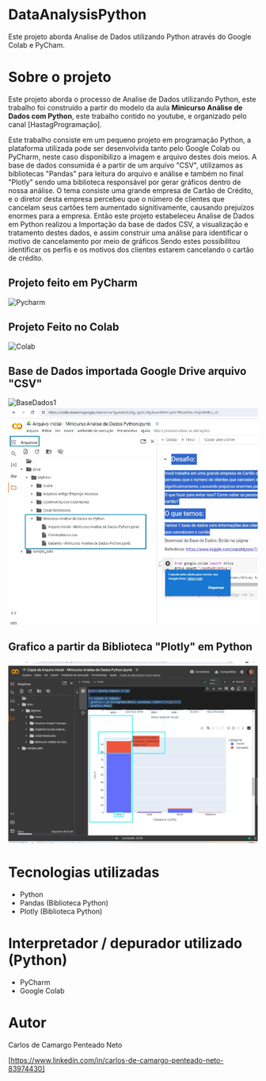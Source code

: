 # DataAnalysisPython
 Este projeto aborda Analise de Dados utilizando Python através do Google Colab e PyCham.

# Sobre o projeto

Este projeto aborda o processo de Analise de Dados utilizando Python, este trabalho foi construído a partir do modelo da aula **Minicurso Análise de Dados com Python**, este trabalho contido no youtube, e organizado pelo canal [HastagProgramação].

Este trabalho consiste em um pequeno projeto em programação Python, a plataforma utilizada pode ser desenvolvida tanto pelo Google Colab ou PyCharm, neste caso disponibilizo a imagem e arquivo destes dois meios.
A base de dados consumida é a partir de um arquivo "CSV", utilizamos as bibliotecas "Pandas" para leitura do arquivo e análise e também no final "Plotly" sendo uma biblioteca responsável por gerar gráficos dentro de nossa análise. O tema consiste uma grande empresa de Cartão de Crédito, e o diretor desta empresa percebeu que o número de clientes que cancelam seus cartões tem aumentado signitivamente, causando prejuízos enormes para a empresa. Então este projeto estabeleceu Analise de Dados em Python realizou a Importação da base de dados CSV, a visualização e tratamento destes dados, e assim construir uma análise para identificar o motivo de cancelamento por meio de gráficos
Sendo estes possibilitou identificar os perfis e os motivos dos clientes estarem cancelando o cartão de crédito. 	


## Projeto feito em PyCharm
![Pycharm](AnaliseDadosPythonPyChamarr.jpg)

## Projeto Feito no Colab
![Colab](GoogleColabb.jpg)

## Base de Dados importada Google Drive arquivo "CSV"
![BaseDados1](BaseDadosGoogleDrivee.jpg)
![BaseDados2](GoogleColab2.jpg)

## Grafico a partir da Biblioteca "Plotly" em Python 
![Grafico](CategoriaBlueCancelados.jpg)


# Tecnologias utilizadas
- Python
- Pandas (Biblioteca Python)
- Plotly (Biblioteca Python)

# Interpretador / depurador utilizado (Python)
- PyCharm
- Google Colab


# Autor

Carlos de Camargo Penteado Neto

[https://www.linkedin.com/in/carlos-de-camargo-penteado-neto-83974430]

